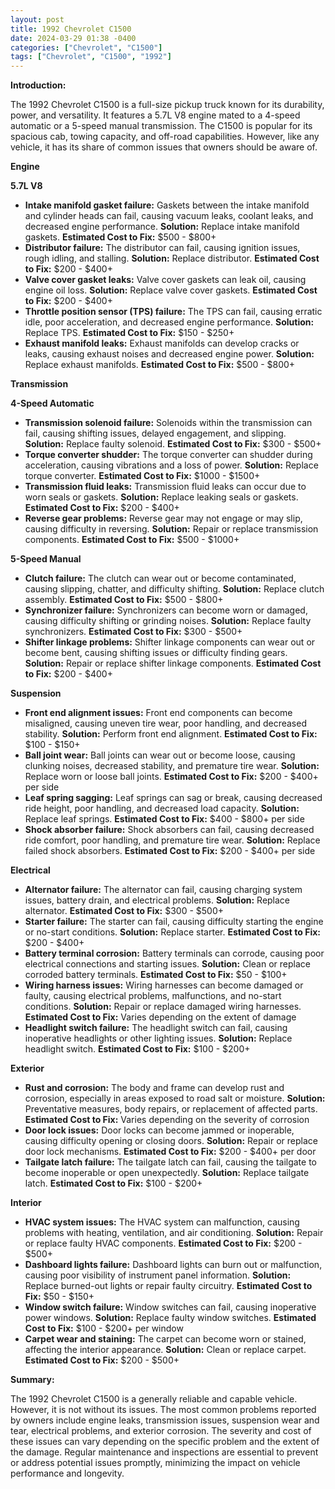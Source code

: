 ```yaml
---
layout: post
title: 1992 Chevrolet C1500
date: 2024-03-29 01:38 -0400
categories: ["Chevrolet", "C1500"]
tags: ["Chevrolet", "C1500", "1992"]
---
```

**Introduction:**

The 1992 Chevrolet C1500 is a full-size pickup truck known for its durability, power, and versatility. It features a 5.7L V8 engine mated to a 4-speed automatic or a 5-speed manual transmission. The C1500 is popular for its spacious cab, towing capacity, and off-road capabilities. However, like any vehicle, it has its share of common issues that owners should be aware of.

**Engine**

**5.7L V8**

* **Intake manifold gasket failure:** Gaskets between the intake manifold and cylinder heads can fail, causing vacuum leaks, coolant leaks, and decreased engine performance. **Solution:** Replace intake manifold gaskets. **Estimated Cost to Fix:** $500 - $800+
* **Distributor failure:** The distributor can fail, causing ignition issues, rough idling, and stalling. **Solution:** Replace distributor. **Estimated Cost to Fix:** $200 - $400+
* **Valve cover gasket leaks:** Valve cover gaskets can leak oil, causing engine oil loss. **Solution:** Replace valve cover gaskets. **Estimated Cost to Fix:** $200 - $400+
* **Throttle position sensor (TPS) failure:** The TPS can fail, causing erratic idle, poor acceleration, and decreased engine performance. **Solution:** Replace TPS. **Estimated Cost to Fix:** $150 - $250+
* **Exhaust manifold leaks:** Exhaust manifolds can develop cracks or leaks, causing exhaust noises and decreased engine power. **Solution:** Replace exhaust manifolds. **Estimated Cost to Fix:** $500 - $800+

**Transmission**

**4-Speed Automatic**

* **Transmission solenoid failure:** Solenoids within the transmission can fail, causing shifting issues, delayed engagement, and slipping. **Solution:** Replace faulty solenoid. **Estimated Cost to Fix:** $300 - $500+
* **Torque converter shudder:** The torque converter can shudder during acceleration, causing vibrations and a loss of power. **Solution:** Replace torque converter. **Estimated Cost to Fix:** $1000 - $1500+
* **Transmission fluid leaks:** Transmission fluid leaks can occur due to worn seals or gaskets. **Solution:** Replace leaking seals or gaskets. **Estimated Cost to Fix:** $200 - $400+
* **Reverse gear problems:** Reverse gear may not engage or may slip, causing difficulty in reversing. **Solution:** Repair or replace transmission components. **Estimated Cost to Fix:** $500 - $1000+

**5-Speed Manual**

* **Clutch failure:** The clutch can wear out or become contaminated, causing slipping, chatter, and difficulty shifting. **Solution:** Replace clutch assembly. **Estimated Cost to Fix:** $500 - $800+
* **Synchronizer failure:** Synchronizers can become worn or damaged, causing difficulty shifting or grinding noises. **Solution:** Replace faulty synchronizers. **Estimated Cost to Fix:** $300 - $500+
* **Shifter linkage problems:** Shifter linkage components can wear out or become bent, causing shifting issues or difficulty finding gears. **Solution:** Repair or replace shifter linkage components. **Estimated Cost to Fix:** $200 - $400+

**Suspension**

* **Front end alignment issues:** Front end components can become misaligned, causing uneven tire wear, poor handling, and decreased stability. **Solution:** Perform front end alignment. **Estimated Cost to Fix:** $100 - $150+
* **Ball joint wear:** Ball joints can wear out or become loose, causing clunking noises, decreased stability, and premature tire wear. **Solution:** Replace worn or loose ball joints. **Estimated Cost to Fix:** $200 - $400+ per side
* **Leaf spring sagging:** Leaf springs can sag or break, causing decreased ride height, poor handling, and decreased load capacity. **Solution:** Replace leaf springs. **Estimated Cost to Fix:** $400 - $800+ per side
* **Shock absorber failure:** Shock absorbers can fail, causing decreased ride comfort, poor handling, and premature tire wear. **Solution:** Replace failed shock absorbers. **Estimated Cost to Fix:** $200 - $400+ per side

**Electrical**

* **Alternator failure:** The alternator can fail, causing charging system issues, battery drain, and electrical problems. **Solution:** Replace alternator. **Estimated Cost to Fix:** $300 - $500+
* **Starter failure:** The starter can fail, causing difficulty starting the engine or no-start conditions. **Solution:** Replace starter. **Estimated Cost to Fix:** $200 - $400+
* **Battery terminal corrosion:** Battery terminals can corrode, causing poor electrical connections and starting issues. **Solution:** Clean or replace corroded battery terminals. **Estimated Cost to Fix:** $50 - $100+
* **Wiring harness issues:** Wiring harnesses can become damaged or faulty, causing electrical problems, malfunctions, and no-start conditions. **Solution:** Repair or replace damaged wiring harnesses. **Estimated Cost to Fix:** Varies depending on the extent of damage
* **Headlight switch failure:** The headlight switch can fail, causing inoperative headlights or other lighting issues. **Solution:** Replace headlight switch. **Estimated Cost to Fix:** $100 - $200+

**Exterior**

* **Rust and corrosion:** The body and frame can develop rust and corrosion, especially in areas exposed to road salt or moisture. **Solution:** Preventative measures, body repairs, or replacement of affected parts. **Estimated Cost to Fix:** Varies depending on the severity of corrosion
* **Door lock issues:** Door locks can become jammed or inoperable, causing difficulty opening or closing doors. **Solution:** Repair or replace door lock mechanisms. **Estimated Cost to Fix:** $200 - $400+ per door
* **Tailgate latch failure:** The tailgate latch can fail, causing the tailgate to become inoperable or open unexpectedly. **Solution:** Replace tailgate latch. **Estimated Cost to Fix:** $100 - $200+

**Interior**

* **HVAC system issues:** The HVAC system can malfunction, causing problems with heating, ventilation, and air conditioning. **Solution:** Repair or replace faulty HVAC components. **Estimated Cost to Fix:** $200 - $500+
* **Dashboard lights failure:** Dashboard lights can burn out or malfunction, causing poor visibility of instrument panel information. **Solution:** Replace burned-out lights or repair faulty circuitry. **Estimated Cost to Fix:** $50 - $150+
* **Window switch failure:** Window switches can fail, causing inoperative power windows. **Solution:** Replace faulty window switches. **Estimated Cost to Fix:** $100 - $200+ per window
* **Carpet wear and staining:** The carpet can become worn or stained, affecting the interior appearance. **Solution:** Clean or replace carpet. **Estimated Cost to Fix:** $200 - $500+

**Summary:**

The 1992 Chevrolet C1500 is a generally reliable and capable vehicle. However, it is not without its issues. The most common problems reported by owners include engine leaks, transmission issues, suspension wear and tear, electrical problems, and exterior corrosion. The severity and cost of these issues can vary depending on the specific problem and the extent of the damage. Regular maintenance and inspections are essential to prevent or address potential issues promptly, minimizing the impact on vehicle performance and longevity.
